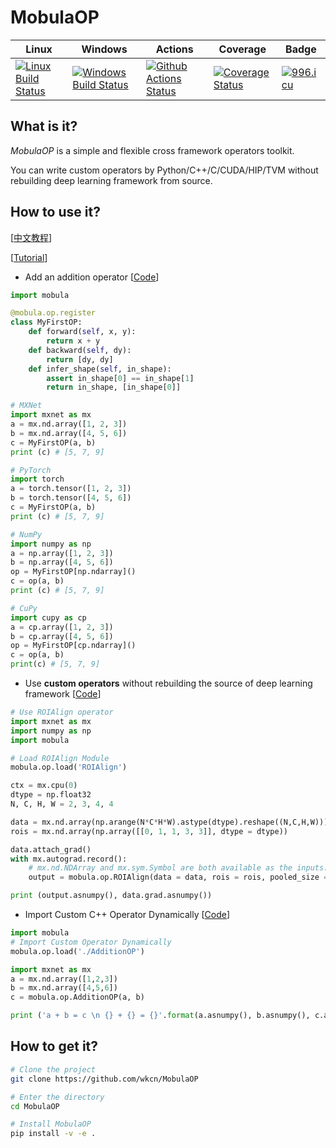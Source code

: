 # MobulaOP

Linux | Windows | Actions | Coverage | Badge
------|---------|---------|----------|------
[![Linux Build Status](https://api.travis-ci.org/wkcn/MobulaOP.svg?branch=master)](https://travis-ci.org/wkcn/MobulaOP)|[![Windows Build Status](https://ci.appveyor.com/api/projects/status/bvnavb8k2xnu0wqj/branch/master?svg=true)](https://ci.appveyor.com/project/wkcn/mobulaop/branch/master)|[![Github Actions Status](https://github.com/wkcn/MobulaOP/workflows/linux-x64-gcc/badge.svg)](https://github.com/wkcn/MobulaOP/actions?query=workflow%3Alinux-x64-gcc)|[![Coverage Status](https://coveralls.io/repos/github/wkcn/MobulaOP/badge.svg?branch=master)](https://coveralls.io/github/wkcn/MobulaOP?branch=master)|[![996.icu](https://img.shields.io/badge/link-996.icu-red.svg)](https://996.icu)

## What is it?
*MobulaOP* is a simple and flexible cross framework operators toolkit.

You can write custom operators by Python/C++/C/CUDA/HIP/TVM without rebuilding deep learning framework from source.

## How to use it?

[[中文教程](docs/tutorial-cn.md)]

[[Tutorial](docs/tutorial-en.md)]

- Add an addition operator [[Code](examples/MyFirstOP.py)]

```python
import mobula

@mobula.op.register
class MyFirstOP:
    def forward(self, x, y):
        return x + y
    def backward(self, dy): 
        return [dy, dy]
    def infer_shape(self, in_shape):
        assert in_shape[0] == in_shape[1]
        return in_shape, [in_shape[0]]

# MXNet
import mxnet as mx
a = mx.nd.array([1, 2, 3])
b = mx.nd.array([4, 5, 6])
c = MyFirstOP(a, b)
print (c) # [5, 7, 9]

# PyTorch
import torch
a = torch.tensor([1, 2, 3])
b = torch.tensor([4, 5, 6])
c = MyFirstOP(a, b)
print (c) # [5, 7, 9]

# NumPy
import numpy as np
a = np.array([1, 2, 3])
b = np.array([4, 5, 6])
op = MyFirstOP[np.ndarray]()
c = op(a, b)
print (c) # [5, 7, 9]

# CuPy
import cupy as cp
a = cp.array([1, 2, 3])
b = cp.array([4, 5, 6])
op = MyFirstOP[cp.ndarray]()
c = op(a, b)
print(c) # [5, 7, 9]
```

- Use **custom operators** without rebuilding the source of deep learning framework [[Code](examples/RunROIAlign.py)]

```python
# Use ROIAlign operator
import mxnet as mx
import numpy as np
import mobula

# Load ROIAlign Module
mobula.op.load('ROIAlign')

ctx = mx.cpu(0)
dtype = np.float32
N, C, H, W = 2, 3, 4, 4

data = mx.nd.array(np.arange(N*C*H*W).astype(dtype).reshape((N,C,H,W)))
rois = mx.nd.array(np.array([[0, 1, 1, 3, 3]], dtype = dtype))

data.attach_grad()
with mx.autograd.record():
    # mx.nd.NDArray and mx.sym.Symbol are both available as the inputs.
    output = mobula.op.ROIAlign(data = data, rois = rois, pooled_size = (2,2), spatial_scale = 1.0, sampling_ratio = 1)

print (output.asnumpy(), data.grad.asnumpy())
```

- Import Custom C++ Operator Dynamically [[Code](examples/dynamic_import_op/dynamic_import_op.py)]

```python
import mobula
# Import Custom Operator Dynamically
mobula.op.load('./AdditionOP')

import mxnet as mx
a = mx.nd.array([1,2,3])
b = mx.nd.array([4,5,6])
c = mobula.op.AdditionOP(a, b)

print ('a + b = c \n {} + {} = {}'.format(a.asnumpy(), b.asnumpy(), c.asnumpy()))
```

## How to get it? 
```bash
# Clone the project
git clone https://github.com/wkcn/MobulaOP

# Enter the directory
cd MobulaOP

# Install MobulaOP
pip install -v -e .
```
